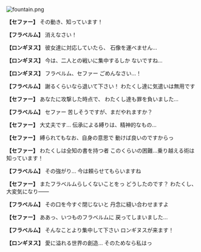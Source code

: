 
![fountain.png](../images/backgrounds/fountain.png)

**【セファー】**
その動き、知っています！

**【フラベルム】**
消えなさい！

**【ロンギヌス】**
彼女達に対応していたら、
石像を運べません…

**【ロンギヌス】**
今は、二人との戦いに集中するしか
ないですね…

**【ロンギヌス】**
フラベルム、セファー
ごめんなさい…！

**【フラベルム】**
謝るくらいなら退いて下さい！
わたくし達に気遣いは無用です

**【セファー】**
あなたに攻撃した時点で、
わたくし達も罪を負いました…

**【フラベルム】**
セファー
苦しそうですが、まだやれますか？

**【セファー】**
大丈夫です…
伝承による縛りは、精神的なもの…

**【セファー】**
縛られてもなお、自身の意思で
動けば良いのですからっ

**【セファー】**
わたくしは全知の書を持つ者
このくらいの困難…乗り越える術は
知っています！

**【フラベルム】**
その強がり…
今は頼らせてもらいますね

**【セファー】**
またフラベルムらしくないことをっ
どうしたのです？
わたくし、大変気になり――

**【フラベルム】**
その口を今すぐ閉じないと
丹念に縫い合わせますよ

**【セファー】**
ああっ、いつものフラベルムに
戻ってしまいました…

**【フラベルム】**
そんなことより集中して下さい
ロンギヌスが来ます！

**【ロンギヌス】**
愛に溢れる世界の創造…
そのためなら私はっ